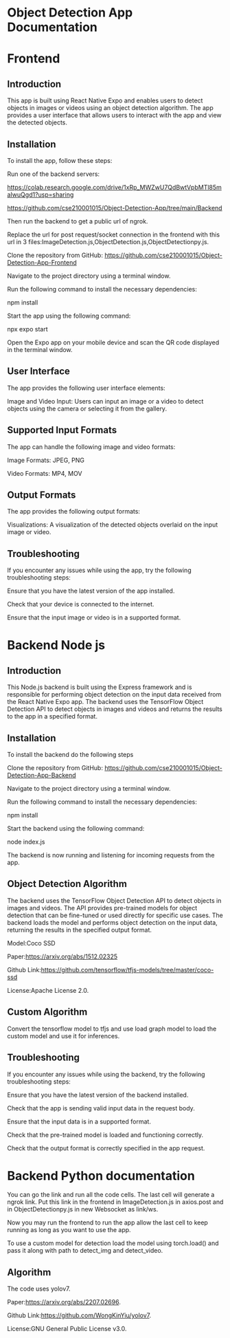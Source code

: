 # Object Detection App Documentation

# Frontend

## Introduction

This app is built using React Native Expo and enables users to detect objects in images or videos using an object detection algorithm. The app provides a user interface that allows users to interact with the app and view the detected objects.

## Installation

To install the app, follow these steps:

Run one of the backend servers:

https://colab.research.google.com/drive/1xRp_MWZwU7QdBwtVpbMTl85maIwuQgd1?usp=sharing

https://github.com/cse210001015/Object-Detection-App/tree/main/Backend

Then run the backend to get a public url of ngrok.

Replace the url for post request/socket connection in the frontend with this url in 3 files:ImageDetection.js,ObjectDetection.js,ObjectDetectionpy.js.

Clone the repository from GitHub: https://github.com/cse210001015/Object-Detection-App-Frontend

Navigate to the project directory using a terminal window.

Run the following command to install the necessary dependencies:

npm install

Start the app using the following command:

npx expo start

Open the Expo app on your mobile device and scan the QR code displayed in the terminal window.

## User Interface

The app provides the following user interface elements:

Image and Video Input: Users can input an image or a video to detect objects using the camera or selecting it from the gallery.

## Supported Input Formats

The app can handle the following image and video formats:

Image Formats: JPEG, PNG

Video Formats: MP4, MOV

## Output Formats

The app provides the following output formats:

Visualizations: A visualization of the detected objects overlaid on the input image or video.

## Troubleshooting

If you encounter any issues while using the app, try the following troubleshooting steps:

Ensure that you have the latest version of the app installed.

Check that your device is connected to the internet.

Ensure that the input image or video is in a supported format.

# Backend Node js

## Introduction

This Node.js backend is built using the Express framework and is responsible for performing object detection on the input data received from the React Native Expo app. The backend uses the TensorFlow Object Detection API to detect objects in images and videos and returns the results to the app in a specified format.

## Installation

To install the backend do the following steps

Clone the repository from GitHub: https://github.com/cse210001015/Object-Detection-App-Backend

Navigate to the project directory using a terminal window.

Run the following command to install the necessary dependencies:

npm install

Start the backend using the following command:

node index.js

The backend is now running and listening for incoming requests from the app.

##  Object Detection Algorithm

The backend uses the TensorFlow Object Detection API to detect objects in images and videos. The API provides pre-trained models for object detection that can be fine-tuned or used directly for specific use cases. The backend loads the model and performs object detection on the input data, returning the results in the specified output format. 

Model:Coco SSD

Paper:https://arxiv.org/abs/1512.02325

Github Link:https://github.com/tensorflow/tfjs-models/tree/master/coco-ssd

License:Apache License 2.0.

## Custom Algorithm

Convert the tensorflow model to tfjs and use load graph model to load the custom model and use it for inferences.

## Troubleshooting

If you encounter any issues while using the backend, try the following troubleshooting steps:

Ensure that you have the latest version of the backend installed.

Check that the app is sending valid input data in the request body.

Ensure that the input data is in a supported format.

Check that the pre-trained model is loaded and functioning correctly.

Check that the output format is correctly specified in the app request.

# Backend Python documentation

You can go the link and run all the code cells. The last cell will generate a ngrok link. Put this link in the frontend in ImageDetection.js in axios.post and in ObjectDetectionpy.js in new Websocket as link/ws.

Now you may run the frontend to run the app allow the last cell to keep running as long as you want to use the app.

To use a custom model for detection load the model using torch.load() and pass it along with path to detect_img and detect_video.

## Algorithm

The code uses yolov7.

Paper:https://arxiv.org/abs/2207.02696. 

Github Link:https://github.com/WongKinYiu/yolov7.

License:GNU General Public License v3.0.
